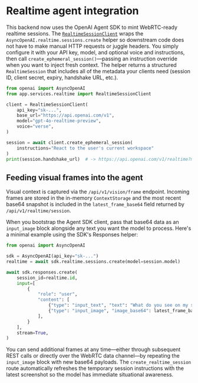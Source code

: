 # Realtime agent integration

This backend now uses the OpenAI Agent SDK to mint WebRTC-ready realtime sessions.  The
[`RealtimeSessionClient`](../app/services/realtime.py) wraps the
`AsyncOpenAI.realtime.sessions.create` helper so downstream code does not have to make manual
HTTP requests or juggle headers.  You simply configure it with your API key, model, and optional
voice and instructions, then call `create_ephemeral_session()`—passing an instruction override when
you want to inject fresh context.  The helper returns a structured `RealtimeSession` that includes
all of the metadata your clients need (session ID, client secret, expiry, handshake URL, etc.).

```python
from openai import AsyncOpenAI
from app.services.realtime import RealtimeSessionClient

client = RealtimeSessionClient(
    api_key="sk-...",
    base_url="https://api.openai.com/v1",
    model="gpt-4o-realtime-preview",
    voice="verse",
)

session = await client.create_ephemeral_session(
    instructions="React to the user's current workspace"
)
print(session.handshake_url)  # -> https://api.openai.com/v1/realtime?model=gpt-4o-realtime-preview
```

## Feeding visual frames into the agent

Visual context is captured via the `/api/v1/vision/frame` endpoint.  Incoming frames are stored in
the in-memory `ContextStorage` and the most recent base64 snapshot is included in the
`latest_frame_base64` field returned by `/api/v1/realtime/session`.

When you bootstrap the Agent SDK client, pass that base64 data as an `input_image` block alongside
any text you want the model to process.  Here's a minimal example using the SDK's Responses helper:

```python
from openai import AsyncOpenAI

sdk = AsyncOpenAI(api_key="sk-...")
realtime = await sdk.realtime.sessions.create(model=session.model)

await sdk.responses.create(
    session_id=realtime.id,
    input=[
        {
            "role": "user",
            "content": [
                {"type": "input_text", "text": "What do you see on my screen?"},
                {"type": "input_image", "image_base64": latest_frame_base64},
            ],
        }
    ],
    stream=True,
)
```

You can send additional frames at any time—either through subsequent REST calls or directly over
the WebRTC data channel—by repeating the `input_image` block with new base64 payloads.  The
`create_realtime_session` route automatically refreshes the temporary session instructions with the
latest screenshot so the model has immediate situational awareness.
